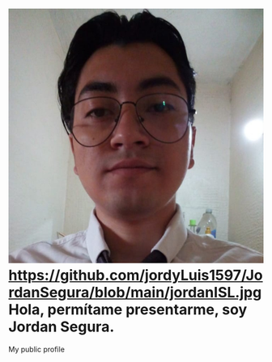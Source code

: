 # ![JordanSegura](https://github.com/jordyLuis1597/JordanSegura/blob/main/jordanISL.jpg)https://github.com/jordyLuis1597/JordanSegura/blob/main/jordanISL.jpg Hola, permítame presentarme, soy Jordan Segura.
My public profile

